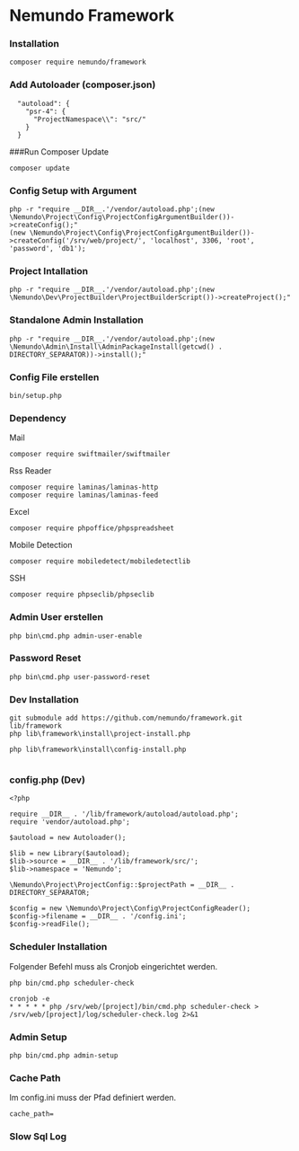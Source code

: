 # Nemundo Framework

### Installation
```
composer require nemundo/framework
```

### Add Autoloader (composer.json)
```
  "autoload": {
    "psr-4": {
      "ProjectNamespace\\": "src/"
    }
  }
```

###Run Composer Update
```
composer update
```

### Config Setup with Argument
```
php -r "require __DIR__.'/vendor/autoload.php';(new \Nemundo\Project\Config\ProjectConfigArgumentBuilder())->createConfig();"
(new \Nemundo\Project\Config\ProjectConfigArgumentBuilder())->createConfig('/srv/web/project/', 'localhost', 3306, 'root', 'password', 'db1');
```

### Project Intallation
```
php -r "require __DIR__.'/vendor/autoload.php';(new \Nemundo\Dev\ProjectBuilder\ProjectBuilderScript())->createProject();"
```

### Standalone Admin Installation
```
php -r "require __DIR__.'/vendor/autoload.php';(new \Nemundo\Admin\Install\AdminPackageInstall(getcwd() . DIRECTORY_SEPARATOR))->install();"
```

### Config File erstellen
```
bin/setup.php
```

### Dependency

Mail
```
composer require swiftmailer/swiftmailer
```

Rss Reader
```
composer require laminas/laminas-http
composer require laminas/laminas-feed
```

Excel
```
composer require phpoffice/phpspreadsheet
```

Mobile Detection
```
composer require mobiledetect/mobiledetectlib
```

SSH
```
composer require phpseclib/phpseclib
```


### Admin User erstellen
```
php bin\cmd.php admin-user-enable
```

### Password Reset
```
php bin\cmd.php user-password-reset
```

### Dev Installation
```
git submodule add https://github.com/nemundo/framework.git lib/framework
php lib\framework\install\project-install.php

php lib\framework\install\config-install.php


```


### config.php (Dev)

```
<?php

require __DIR__ . '/lib/framework/autoload/autoload.php';
require 'vendor/autoload.php';

$autoload = new Autoloader();

$lib = new Library($autoload);
$lib->source = __DIR__ . '/lib/framework/src/';
$lib->namespace = 'Nemundo';

\Nemundo\Project\ProjectConfig::$projectPath = __DIR__ . DIRECTORY_SEPARATOR;

$config = new \Nemundo\Project\Config\ProjectConfigReader();
$config->filename = __DIR__ . '/config.ini';
$config->readFile();
```



### Scheduler Installation

Folgender Befehl muss als Cronjob eingerichtet werden. 
```
php bin/cmd.php scheduler-check
```


```
cronjob -e
* * * * * php /srv/web/[project]/bin/cmd.php scheduler-check > /srv/web/[project]/log/scheduler-check.log 2>&1
```


### Admin Setup
```
php bin/cmd.php admin-setup
```



### Cache Path
Im config.ini muss der Pfad definiert werden.
```
cache_path=
```













### Slow Sql Log







